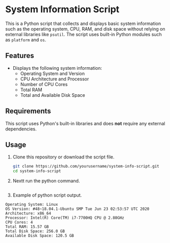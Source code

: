 # System Information Script

This is a Python script that collects and displays basic system information such as the operating system, CPU, RAM, and disk space without relying on external libraries like `psutil`. The script uses built-in Python modules such as `platform` and `os`.

## Features

- Displays the following system information:
  - Operating System and Version
  - CPU Architecture and Processor
  - Number of CPU Cores
  - Total RAM
  - Total and Available Disk Space

## Requirements

This script uses Python's built-in libraries and does **not** require any external dependencies.

## Usage

1. Clone this repository or download the script file.

   ```bash
   git clone https://github.com/yourusername/system-info-script.git
   cd system-info-script


2. Nextt run the python command.

   ```python main.py

4. Example of python script output.
  ```
  Operating System: Linux
  OS Version: #48~18.04.1-Ubuntu SMP Tue Jun 23 02:53:57 UTC 2020
  Architecture: x86_64
  Processor: Intel(R) Core(TM) i7-7700HQ CPU @ 2.80GHz
  CPU Cores: 4
  Total RAM: 15.57 GB
  Total Disk Space: 256.0 GB
  Available Disk Space: 120.5 GB
